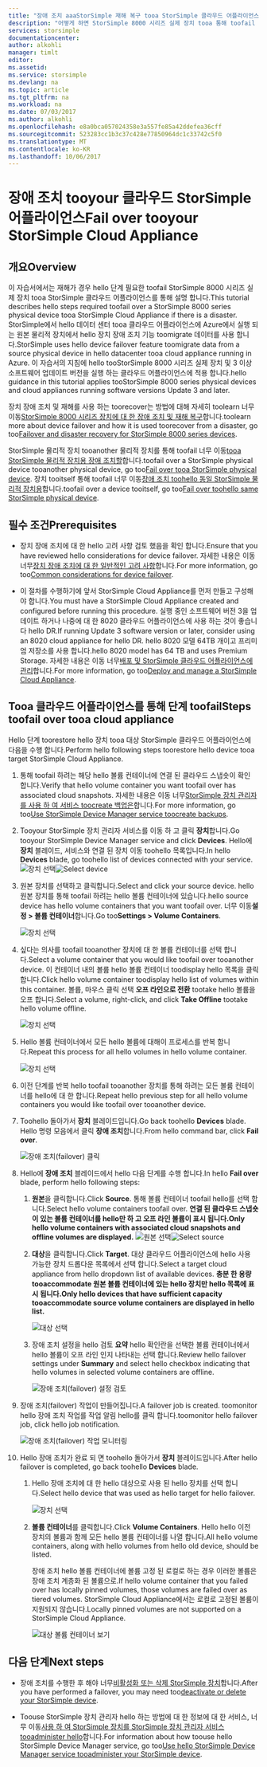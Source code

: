```yaml
---
title: "장애 조치 aaaStorSimple 재해 복구 tooa StorSimple 클라우드 어플라이언스에 | Microsoft Docs"
description: "어떻게 하면 StorSimple 8000 시리즈 실제 장치 tooa 통해 toofail 클라우드 어플라이언스에 알아봅니다."
services: storsimple
documentationcenter: 
author: alkohli
manager: timlt
editor: 
ms.assetid: 
ms.service: storsimple
ms.devlang: na
ms.topic: article
ms.tgt_pltfrm: na
ms.workload: na
ms.date: 07/03/2017
ms.author: alkohli
ms.openlocfilehash: e8a0bca057024358e3a557fe85a42ddefea36cff
ms.sourcegitcommit: 523283cc1b3c37c428e77850964dc1c33742c5f0
ms.translationtype: MT
ms.contentlocale: ko-KR
ms.lasthandoff: 10/06/2017
---
```

# <a name="fail-over-tooyour-storsimple-cloud-appliance"></a><span data-ttu-id="65c59-103">장애 조치 tooyour 클라우드 StorSimple 어플라이언스</span><span class="sxs-lookup"><span data-stu-id="65c59-103">Fail over tooyour StorSimple Cloud Appliance</span></span>

## <a name="overview"></a><span data-ttu-id="65c59-104">개요</span><span class="sxs-lookup"><span data-stu-id="65c59-104">Overview</span></span>

<span data-ttu-id="65c59-105">이 자습서에서는 재해가 경우 hello 단계 필요한 toofail StorSimple 8000 시리즈 실제 장치 tooa StorSimple 클라우드 어플라이언스를 통해 설명 합니다.</span><span class="sxs-lookup"><span data-stu-id="65c59-105">This tutorial describes hello steps required toofail over a StorSimple 8000 series physical device tooa StorSimple Cloud Appliance if there is a disaster.</span></span> <span data-ttu-id="65c59-106">StorSimple에서 hello 데이터 센터 tooa 클라우드 어플라이언스에 Azure에서 실행 되는 원본 물리적 장치에서 hello 장치 장애 조치 기능 toomigrate 데이터를 사용 합니다.</span><span class="sxs-lookup"><span data-stu-id="65c59-106">StorSimple uses hello device failover feature toomigrate data from a source physical device in hello datacenter tooa cloud appliance running in Azure.</span></span> <span data-ttu-id="65c59-107">이 자습서의 지침에 hello tooStorSimple 8000 시리즈 실제 장치 및 3 이상 소프트웨어 업데이트 버전을 실행 하는 클라우드 어플라이언스에 적용 합니다.</span><span class="sxs-lookup"><span data-stu-id="65c59-107">hello guidance in this tutorial applies tooStorSimple 8000 series physical devices and cloud appliances running software versions Update 3 and later.</span></span>

<span data-ttu-id="65c59-108">장치 장애 조치 및 재해를 사용 하는 toorecover는 방법에 대해 자세히 toolearn 너무 이동[StorSimple 8000 시리즈 장치에 대 한 장애 조치 및 재해 복구](storsimple-8000-device-failover-disaster-recovery.md)합니다.</span><span class="sxs-lookup"><span data-stu-id="65c59-108">toolearn more about device failover and how it is used toorecover from a disaster, go too[Failover and disaster recovery for StorSimple 8000 series devices](storsimple-8000-device-failover-disaster-recovery.md).</span></span>

<span data-ttu-id="65c59-109">StorSimple 물리적 장치 tooanother 물리적 장치를 통해 toofail 너무 이동[tooa StorSimple 물리적 장치용 장애 조치할](storsimple-8000-device-failover-physical-device.md)합니다.</span><span class="sxs-lookup"><span data-stu-id="65c59-109">toofail over a StorSimple physical device tooanother physical device, go too[Fail over tooa StorSimple physical device](storsimple-8000-device-failover-physical-device.md).</span></span> <span data-ttu-id="65c59-110">장치 tooitself 통해 toofail 너무 이동[장애 조치 toohello 동일 StorSimple 물리적 장치용](storsimple-8000-device-failover-same-device.md)합니다.</span><span class="sxs-lookup"><span data-stu-id="65c59-110">toofail over a device tooitself, go too[Fail over toohello same StorSimple physical device](storsimple-8000-device-failover-same-device.md).</span></span>

## <a name="prerequisites"></a><span data-ttu-id="65c59-111">필수 조건</span><span class="sxs-lookup"><span data-stu-id="65c59-111">Prerequisites</span></span>

- <span data-ttu-id="65c59-112">장치 장애 조치에 대 한 hello 고려 사항 검토 했음을 확인 합니다.</span><span class="sxs-lookup"><span data-stu-id="65c59-112">Ensure that you have reviewed hello considerations for device failover.</span></span> <span data-ttu-id="65c59-113">자세한 내용은 이동 너무[장치 장애 조치에 대 한 일반적인 고려 사항](storsimple-8000-device-failover-disaster-recovery.md)합니다.</span><span class="sxs-lookup"><span data-stu-id="65c59-113">For more information, go too[Common considerations for device failover](storsimple-8000-device-failover-disaster-recovery.md).</span></span>

- <span data-ttu-id="65c59-114">이 절차를 수행하기에 앞서 StorSimple Cloud Appliance를 먼저 만들고 구성해야 합니다.</span><span class="sxs-lookup"><span data-stu-id="65c59-114">You must have a StorSimple Cloud Appliance created and configured before running this procedure.</span></span> <span data-ttu-id="65c59-115">실행 중인 소프트웨어 버전 3을 업데이트 하거나 나중에 대 한 8020 클라우드 어플라이언스에 사용 하는 것이 좋습니다 hello DR.</span><span class="sxs-lookup"><span data-stu-id="65c59-115">If running   Update 3 software version or later, consider using an 8020 cloud appliance for hello DR.</span></span> <span data-ttu-id="65c59-116">hello 8020 모델 64TB 개이고 프리미엄 저장소를 사용 합니다.</span><span class="sxs-lookup"><span data-stu-id="65c59-116">hello 8020 model has 64 TB and uses Premium Storage.</span></span> <span data-ttu-id="65c59-117">자세한 내용은 이동 너무[배포 및 StorSimple 클라우드 어플라이언스에 관리](storsimple-8000-cloud-appliance-u2.md)합니다.</span><span class="sxs-lookup"><span data-stu-id="65c59-117">For more information, go too[Deploy and manage a StorSimple Cloud Appliance](storsimple-8000-cloud-appliance-u2.md).</span></span>

## <a name="steps-toofail-over-tooa-cloud-appliance"></a><span data-ttu-id="65c59-118">Tooa 클라우드 어플라이언스를 통해 단계 toofail</span><span class="sxs-lookup"><span data-stu-id="65c59-118">Steps toofail over tooa cloud appliance</span></span>

<span data-ttu-id="65c59-119">Hello 단계 toorestore hello 장치 tooa 대상 StorSimple 클라우드 어플라이언스에 다음을 수행 합니다.</span><span class="sxs-lookup"><span data-stu-id="65c59-119">Perform hello following steps toorestore hello device tooa target StorSimple Cloud Appliance.</span></span>

1.  <span data-ttu-id="65c59-120">통해 toofail 하려는 해당 hello 볼륨 컨테이너에 연결 된 클라우드 스냅숏이 확인 합니다.</span><span class="sxs-lookup"><span data-stu-id="65c59-120">Verify that hello volume container you want toofail over has associated cloud snapshots.</span></span> <span data-ttu-id="65c59-121">자세한 내용은 이동 너무[StorSimple 장치 관리자를 사용 하 여 서비스 toocreate 백업은](storsimple-8000-manage-backup-policies-u2.md)합니다.</span><span class="sxs-lookup"><span data-stu-id="65c59-121">For more information, go too[Use StorSimple Device Manager service toocreate backups](storsimple-8000-manage-backup-policies-u2.md).</span></span>
2. <span data-ttu-id="65c59-122">Tooyour StorSimple 장치 관리자 서비스를 이동 하 고 클릭 **장치**합니다.</span><span class="sxs-lookup"><span data-stu-id="65c59-122">Go tooyour StorSimple Device Manager service and click **Devices**.</span></span> <span data-ttu-id="65c59-123">Hello에 **장치** 블레이드, 서비스와 연결 된 장치 이동 toohello 목록입니다.</span><span class="sxs-lookup"><span data-stu-id="65c59-123">In hello **Devices** blade, go toohello list of devices connected with your service.</span></span>
    <span data-ttu-id="65c59-124">![장치 선택](./media/storsimple-8000-device-failover-disaster-recovery/failover-cloud-dev1.png)</span><span class="sxs-lookup"><span data-stu-id="65c59-124">![Select device](./media/storsimple-8000-device-failover-disaster-recovery/failover-cloud-dev1.png)</span></span>
3. <span data-ttu-id="65c59-125">원본 장치를 선택하고 클릭합니다.</span><span class="sxs-lookup"><span data-stu-id="65c59-125">Select and click your source device.</span></span> <span data-ttu-id="65c59-126">hello 원본 장치를 통해 toofail 하려는 hello 볼륨 컨테이너에 있습니다.</span><span class="sxs-lookup"><span data-stu-id="65c59-126">hello source device has hello volume containers that you want toofail over.</span></span> <span data-ttu-id="65c59-127">너무 이동**설정 > 볼륨 컨테이너**합니다.</span><span class="sxs-lookup"><span data-stu-id="65c59-127">Go too**Settings > Volume Containers**.</span></span>

    ![장치 선택](./media/storsimple-8000-device-failover-disaster-recovery/failover-cloud-dev2.png)
    
4. <span data-ttu-id="65c59-129">싶다는 의사를 toofail tooanother 장치에 대 한 볼륨 컨테이너를 선택 합니다.</span><span class="sxs-lookup"><span data-stu-id="65c59-129">Select a volume container that you would like toofail over tooanother device.</span></span> <span data-ttu-id="65c59-130">이 컨테이너 내의 볼륨 hello 볼륨 컨테이너 toodisplay hello 목록을 클릭 합니다.</span><span class="sxs-lookup"><span data-stu-id="65c59-130">Click hello volume container toodisplay hello list of volumes within this container.</span></span> <span data-ttu-id="65c59-131">볼륨, 마우스 클릭 선택 **오프 라인으로 전환** tootake hello 볼륨을 오프 합니다.</span><span class="sxs-lookup"><span data-stu-id="65c59-131">Select a volume, right-click, and click **Take Offline** tootake hello volume offline.</span></span>

    ![장치 선택](./media/storsimple-8000-device-failover-disaster-recovery/failover-cloud-dev5.png)

5. <span data-ttu-id="65c59-133">Hello 볼륨 컨테이너에서 모든 hello 볼륨에 대해이 프로세스를 반복 합니다.</span><span class="sxs-lookup"><span data-stu-id="65c59-133">Repeat this process for all hello volumes in hello volume container.</span></span>

     ![장치 선택](./media/storsimple-8000-device-failover-disaster-recovery/failover-cloud-dev7.png)

6. <span data-ttu-id="65c59-135">이전 단계를 반복 hello toofail tooanother 장치를 통해 하려는 모든 볼륨 컨테이너를 hello에 대 한 합니다.</span><span class="sxs-lookup"><span data-stu-id="65c59-135">Repeat hello previous step for all hello volume containers you would like toofail over tooanother device.</span></span>

7. <span data-ttu-id="65c59-136">Toohello 돌아가서 **장치** 블레이드입니다.</span><span class="sxs-lookup"><span data-stu-id="65c59-136">Go back toohello **Devices** blade.</span></span> <span data-ttu-id="65c59-137">Hello 명령 모음에서 클릭 **장애 조치**합니다.</span><span class="sxs-lookup"><span data-stu-id="65c59-137">From hello command bar, click **Fail over**.</span></span>

    ![장애 조치(failover) 클릭](./media/storsimple-8000-device-failover-disaster-recovery/failover-cloud-dev8.png)
8. <span data-ttu-id="65c59-139">Hello에 **장애 조치** 블레이드에서 hello 다음 단계를 수행 합니다.</span><span class="sxs-lookup"><span data-stu-id="65c59-139">In hello **Fail over** blade, perform hello following steps:</span></span>
   
    1. <span data-ttu-id="65c59-140">**원본**을 클릭합니다.</span><span class="sxs-lookup"><span data-stu-id="65c59-140">Click **Source**.</span></span> <span data-ttu-id="65c59-141">통해 볼륨 컨테이너 toofail hello를 선택 합니다.</span><span class="sxs-lookup"><span data-stu-id="65c59-141">Select hello volume containers toofail over.</span></span> <span data-ttu-id="65c59-142">**연결 된 클라우드 스냅숏이 있는 볼륨 컨테이너를 hello만 하 고 오프 라인 볼륨이 표시 됩니다.**</span><span class="sxs-lookup"><span data-stu-id="65c59-142">**Only hello volume containers with associated cloud snapshots and offline volumes are displayed.**</span></span>
        <span data-ttu-id="65c59-143">![원본 선택](./media/storsimple-8000-device-failover-disaster-recovery/failover-cloud-dev11.png)</span><span class="sxs-lookup"><span data-stu-id="65c59-143">![Select source](./media/storsimple-8000-device-failover-disaster-recovery/failover-cloud-dev11.png)</span></span>
    2. <span data-ttu-id="65c59-144">**대상**을 클릭합니다.</span><span class="sxs-lookup"><span data-stu-id="65c59-144">Click **Target**.</span></span> <span data-ttu-id="65c59-145">대상 클라우드 어플라이언스에 hello 사용 가능한 장치 드롭다운 목록에서 선택 합니다.</span><span class="sxs-lookup"><span data-stu-id="65c59-145">Select a target cloud appliance from hello dropdown list of available devices.</span></span> <span data-ttu-id="65c59-146">**충분 한 용량 tooaccommodate 원본 볼륨 컨테이너에 있는 hello 장치만 hello 목록에 표시 됩니다.**</span><span class="sxs-lookup"><span data-stu-id="65c59-146">**Only hello devices that have sufficient capacity tooaccommodate source volume containers are displayed in hello list.**</span></span>

        ![대상 선택](./media/storsimple-8000-device-failover-disaster-recovery/failover-cloud-dev12.png)

    3. <span data-ttu-id="65c59-148">장애 조치 설정을 hello 검토 **요약** hello 확인란을 선택한 볼륨 컨테이너에서 hello 볼륨이 오프 라인 인지 나타내는 선택 합니다.</span><span class="sxs-lookup"><span data-stu-id="65c59-148">Review hello failover settings under **Summary** and select hello checkbox indicating that hello volumes in selected volume containers are offline.</span></span> 

        ![장애 조치(failover) 설정 검토](./media/storsimple-8000-device-failover-disaster-recovery/failover-cloud-dev13.png)

9. <span data-ttu-id="65c59-150">장애 조치(failover) 작업이 만들어집니다.</span><span class="sxs-lookup"><span data-stu-id="65c59-150">A failover job is created.</span></span> <span data-ttu-id="65c59-151">toomonitor hello 장애 조치 작업를 작업 알림 hello를 클릭 합니다.</span><span class="sxs-lookup"><span data-stu-id="65c59-151">toomonitor hello failover job, click hello job notification.</span></span>

    ![장애 조치(failover) 작업 모니터링](./media/storsimple-8000-device-failover-disaster-recovery/failover-phy-dev13.png)

10. <span data-ttu-id="65c59-153">Hello 장애 조치가 완료 되 면 toohello 돌아가서 **장치** 블레이드입니다.</span><span class="sxs-lookup"><span data-stu-id="65c59-153">After hello failover is completed, go back toohello **Devices** blade.</span></span>

    1. <span data-ttu-id="65c59-154">Hello 장애 조치에 대 한 hello 대상으로 사용 된 hello 장치를 선택 합니다.</span><span class="sxs-lookup"><span data-stu-id="65c59-154">Select hello device that was used as hello target for hello failover.</span></span>

       ![장치 선택](./media/storsimple-8000-device-failover-disaster-recovery/failover-phy-dev14.png)

    2. <span data-ttu-id="65c59-156">**볼륨 컨테이너**를 클릭합니다.</span><span class="sxs-lookup"><span data-stu-id="65c59-156">Click **Volume Containers**.</span></span> <span data-ttu-id="65c59-157">Hello hello 이전 장치의 볼륨과 함께 모든 hello 볼륨 컨테이너를 나열 합니다.</span><span class="sxs-lookup"><span data-stu-id="65c59-157">All hello volume containers, along with hello volumes from hello old device, should be listed.</span></span>

       <span data-ttu-id="65c59-158">장애 조치 hello 볼륨 컨테이너에 볼륨 고정 된 로컬로 하는 경우 이러한 볼륨은 장애 조치 계층화 된 볼륨으로.</span><span class="sxs-lookup"><span data-stu-id="65c59-158">If hello volume container that you failed over has locally pinned volumes, those volumes are failed over as tiered volumes.</span></span> <span data-ttu-id="65c59-159">StorSimple Cloud Appliance에서는 로컬로 고정된 볼륨이 지원되지 않습니다.</span><span class="sxs-lookup"><span data-stu-id="65c59-159">Locally pinned volumes are not supported on a StorSimple Cloud Appliance.</span></span>

       ![대상 볼륨 컨테이너 보기](./media/storsimple-8000-device-failover-disaster-recovery/failover-phy-dev17.png)


## <a name="next-steps"></a><span data-ttu-id="65c59-161">다음 단계</span><span class="sxs-lookup"><span data-stu-id="65c59-161">Next steps</span></span>

* <span data-ttu-id="65c59-162">장애 조치를 수행한 후 해야 너무[비활성화 또는 삭제 StorSimple 장치](storsimple-8000-deactivate-and-delete-device.md)합니다.</span><span class="sxs-lookup"><span data-stu-id="65c59-162">After you have performed a failover, you may need too[deactivate or delete your StorSimple device](storsimple-8000-deactivate-and-delete-device.md).</span></span>

* <span data-ttu-id="65c59-163">Toouse StorSimple 장치 관리자 hello 하는 방법에 대 한 정보에 대 한 서비스, 너무 이동[사용 하 여 StorSimple 장치를 StorSimple 장치 관리자 서비스 tooadminister hello](storsimple-8000-manager-service-administration.md)합니다.</span><span class="sxs-lookup"><span data-stu-id="65c59-163">For information about how toouse hello StorSimple Device Manager service, go too[Use hello StorSimple Device Manager service tooadminister your StorSimple device](storsimple-8000-manager-service-administration.md).</span></span>

